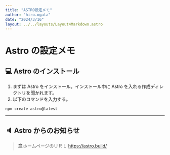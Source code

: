 ```yaml
---
title: "ASTRO設定メモ"
author: "hiro.ogata"
date: "2024/3/16"
layout: ../../layouts/Layout4Markdown.astro
---
```


# Astro の設定メモ

## 💻 Astro のインストール

1. まずは Astro をインストール。インストール中に Astro を入れる作成ディレクトリを聞かれます。
2. 以下のコマンドを入力する。

```
npm create astro@latest
```


---

## 🔈 Astro からのお知らせ

> 🏛️ホームページのＵＲＬ
>  https://astro.build/